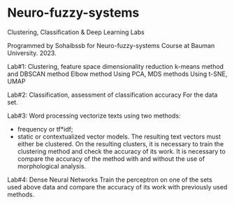 # Neuro-fuzzy-systems
Clustering, Classification & Deep Learning Labs

Programmed by Sohaibssb for Neuro-fuzzy-systems Course at Bauman University. 2023.

Lab#1: Clustering, feature space dimensionality reduction
k-means method and DBSCAN method
Elbow method
Using PCA, MDS methods 
Using t-SNE, UMAP 

Lab#2: Classification, assessment of classification accuracy
For the data set.

Lab#3: Word processing
vectorize texts using two methods:
- frequency or tf*idf;
- static or contextualized vector models.
The resulting text vectors must either be clustered. On the resulting clusters, it is necessary to train the clustering method and check the accuracy of its work.
It is necessary to compare the accuracy of the method with and without the use of morphological analysis.

Lab#4: Dense Neural Networks
Train the perceptron on one of the sets used above data and compare the accuracy of its work with previously used methods.
